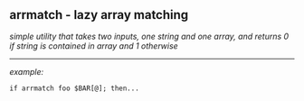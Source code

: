 ‎
=

## arrmatch - lazy array matching

*simple utility that takes two inputs, one string and one array, and returns 0 if string is contained in array and 1 otherwise*

------------------------------------------------------------------------------------------------

*example:*

    if arrmatch foo $BAR[@]; then...
